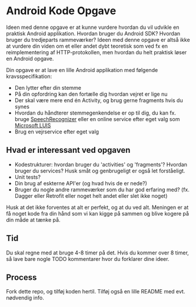 # Android Kode Opgave
Ideen med denne opgave er at kunne vurdere hvordan du vil udvikle en praktisk Android applikation. Hvordan bruger du Android SDK? Hvordan bruger du tredjeparts rammeværker? Ideen med denne opgave er altså ikke at vurdere din viden om et eller andet dybt teoretisk som ved fx en reimplementering af HTTP-protokollen, men hvordan du helt praktisk løser en Android opgave.

Din opgave er at lave en lille Android applikation med følgende kravsspecifikation:
- Den lytter efter din stemme
- På din opfordring kan den fortælle dig hvordan vejret er lige nu
- Der skal være mere end én Activity, og brug gerne fragments hvis du synes
- Hvordan du håndterer stemmegenkendelse er op til dig, du kan fx. bruge [SpeechRecognizer](https://developer.android.com/reference/android/speech/SpeechRecognizer.html) eller en online service efter eget valg som [Microsoft LUIS](https://docs.microsoft.com/en-us/azure/cognitive-services/luis/)
- Brug en vejrservice efter eget valg

## Hvad er interessant ved opgaven
- Kodestrukturer: hvordan bruger du 'activities' og 'fragments'? Hvordan bruger du services? Husk småt og genbrugeligt er også let forståeligt.
- Unit tests?
- Din brug af eskterne API'er (og hvad hvis de er nede?)
- Bruger du nogle andre rammeværker som du har god erfaring med? (fx. Dagger eller Retrofit eller noget helt andet eller slet ikke noget)

Husk at det ikke forventes at alt er perfekt, og at du ved alt. Meningen er at få noget kode fra din hånd som vi kan kigge på sammen og blive kogere på din måde at tænke på.

## Tid
Du skal regne med at bruge 4-8 timer på det. Hvis du kommer over 8 timer, så lave bare nogle TODO kommentarer hvor du forklarer dine ideer.

## Process
Fork dette repo, og tilføj koden hertil. Tilføj også en lille README med evt. nødvendig info.

